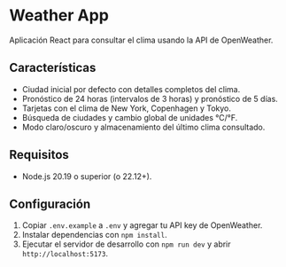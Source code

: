 # Weather App

Aplicación React para consultar el clima usando la API de OpenWeather.

## Características
- Ciudad inicial por defecto con detalles completos del clima.
- Pronóstico de 24 horas (intervalos de 3 horas) y pronóstico de 5 días.
- Tarjetas con el clima de New York, Copenhagen y Tokyo.
- Búsqueda de ciudades y cambio global de unidades °C/°F.
- Modo claro/oscuro y almacenamiento del último clima consultado.

## Requisitos
- Node.js 20.19 o superior (o 22.12+).

## Configuración
1. Copiar `.env.example` a `.env` y agregar tu API key de OpenWeather.
2. Instalar dependencias con `npm install`.
3. Ejecutar el servidor de desarrollo con `npm run dev` y abrir `http://localhost:5173`.

